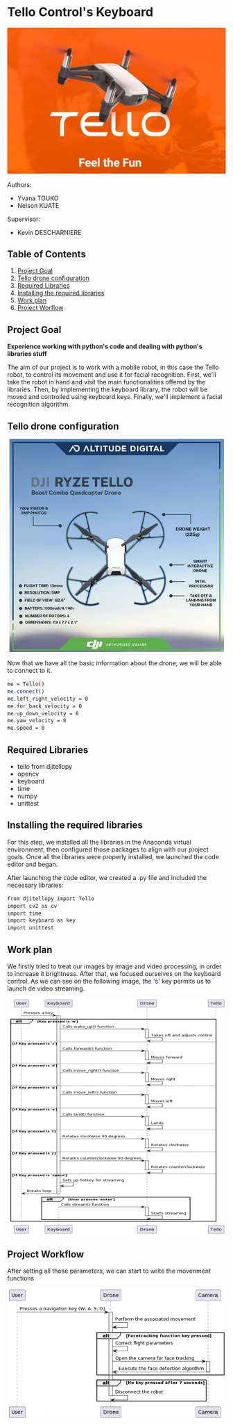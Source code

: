 # Tello Control's Keyboard
<div style="text-align: center">
  <img src="Tello_pic.jpg"/>
</div>

Authors:
-   Yvana TOUKO
-   Nelson KUATE

Supervisor:
- Kevin DESCHARNIERE

 ## Table of Contents
 1. [Project Goal](#project-goal)
 2. [Tello drone configuration](#tello-drone-configuration)
 3. [Required Libraries](#required-libraries)
 4. [Installing the required libraries](#installing-the-required-libraries)
 5. [Work plan](#work-plan)
 6. [Project Worflow](#project-workflow)


## Project Goal
**Experience working with python's code and dealing with python's libraries stuff**

The aim of our project is to work with a mobile robot, in this case the Tello robot, to control its movement and use it for facial recognition. First, we'll take the robot in hand and visit the main functionalities offered by the libraries. Then, by implementing the keyboard library, the robot will be moved and controlled using keyboard keys. Finally, we'll implement a facial recognition algorithm. 

## Tello drone configuration
<div style="text-align: center">
  <img src="tello configuration.png">
</div>

Now that we have all the basic information about the drone, we will be able to connect to it.

```bash
me = Tello()
me.connect()
me.left_right_velocity = 0
me.for_back_velocity = 0
me.up_down_velocity = 0
me.yaw_velocity = 0
me.speed = 0
```

## Required Libraries
-   tello from djitellopy
-   opencv
-   keyboard
-   time
-   numpy
-   unittest

## Installing the required libraries
For this step, we installed all the libraries in the Anaconda virtual environment, then configured those packages to align with our project goals. Once all the libraries were properly installed, we launched the code editor and began.

After launching the code editor, we created a .py file and included the necessary libraries:

```bash
from djitellopy import Tello
import cv2 as cv
import time
import keyboard as key
import unittest
```

## Work plan

We firstly tried to treat our images by image and video processing, in order to increase it brightness.
After that, we focused ourselves on the keyboard control. As we can see on the following image, the 's' key permits us to launch de video streaming.

<div style="text-align: center">
  <img src="Image1.png">
</div>

## Project Workflow

After setting all those parameters, we can start to write the movenment functions

<div style="text-align: center">
  <img src="UML.png">
</div>
